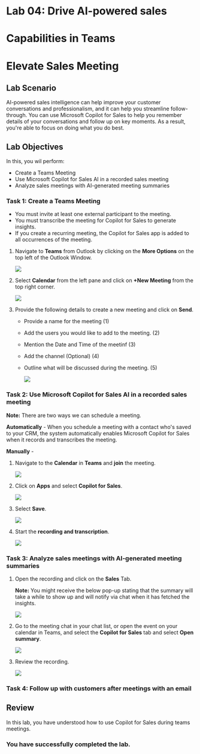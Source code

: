 # Lab 04: Drive AI-powered sales 

# Capabilities in Teams 

# Elevate Sales Meeting 

## Lab Scenario

AI-powered sales intelligence can help improve your customer conversations and professionalism, and it can help you streamline follow-through. You can use Microsoft Copilot for Sales to help you remember details of your conversations and follow up on key moments. As a result, you're able to focus on doing what you do best.

## Lab Objectives

In this, you wil perform:

- Create a Teams Meeting
- Use Microsoft Copilot for Sales AI in a recorded sales meeting 
- Analyze sales meetings with AI-generated meeting summaries

### Task 1: Create a Teams Meeting

- You must invite at least one external participant to the meeting.
- You must transcribe the meeting for Copilot for Sales to generate insights.
- If you create a recurring meeting, the Copilot for Sales app is added to all occurrences of the meeting.

1. Navigate to **Teams** from Outlook by clicking on the **More Options** on the top left of the Outlook Window.

   ![](../media/4-4.png)

1. Select **Calendar** from the left pane and click on **+New Meeting** from the top right corner.

   ![](../media/4-1.png)

1. Provide the following details to create a new meeting and click on **Send**.

      - Provide a name for the meeting (1)
      - Add the users you would like to add to the meeting. (2)
      - Mention the Date and Time of the meetinf (3)
      - Add the channel (Optional) (4)
      - Outline what will be discussed during the meeting. (5)

           ![](../media/details.png)

### Task 2: Use Microsoft Copilot for Sales AI in a recorded sales meeting 

**Note:** There are two ways we can schedule a meeting.

**Automatically** - When you schedule a meeting with a contact who's saved to your CRM, the system automatically enables Microsoft Copilot for Sales when it records and transcribes the meeting.

**Manually** - 

1. Navigate to the **Calendar** in **Teams** and **join** the meeting.

   ![](../media/4-5.png)

1. Click on **Apps** and select **Copilot for Sales**.

   ![](../media/4-6.png)

1. Select **Save**.

   ![](../media/4-7.png)

1. Start the **recording and transcription**.

   ![](../media/4-10.png)

### Task 3: Analyze sales meetings with AI-generated meeting summaries

1. Open the recording and click on the **Sales** Tab.

      **Note:** You might receive the below pop-up stating that the summary will take a while to show up and will notify via chat when it has fetched the insights.

   ![](../media/4-3.png)

1. Go to the meeting chat in your chat list, or open the event on your calendar in Teams, and select the **Copilot for Sales** tab and select **Open summary**.

   ![](../media/4-8.png)

1. Review the recording.

   ![](../media/4-9.png)
   
### Task 4: Follow up with customers after meetings with an email 

## Review

In this lab, you have understood how to use Copilot for Sales during teams meetings.

### You have successfully completed the lab.
